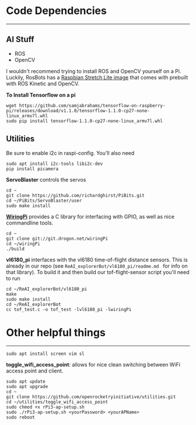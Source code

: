 # Code Dependencies
---

## AI Stuff

 * ROS
 * OpenCV

I wouldn't recommend trying to install ROS and OpenCV yourself on a Pi. Luckily, RosBots has a [Raspbian Stretch Lite image](https://medium.com/@rosbots/ready-to-use-image-raspbian-stretch-ros-opencv-324d6f8dcd96) that comes with prebuilt with ROS Kinetic and OpenCV.

**To Install Tensorflow on a pi**

```
wget https://github.com/samjabrahams/tensorflow-on-raspberry-pi/releases/download/v1.1.0/tensorflow-1.1.0-cp27-none-linux_armv7l.whl
sudo pip install tensorflow-1.1.0-cp27-none-linux_armv7l.whl
```

## Utilities 

Be sure to enable i2c in raspi-config. You'll also need

```
sudo apt install i2c-tools libi2c-dev
pip install picamera 
```

**ServoBlaster** controls the servos

```
cd ~
git clone https://github.com/richardghirst/PiBits.git
cd ~/PiBits/ServoBlaster/user
sudo make install
```

[**WiringPi**](http://wiringpi.com/download-and-install/) provides a C library for 
interfacing with GPIO, as well as nice commandline tools.

```
cd ~
git clone git://git.drogon.net/wiringPi
cd ~/wiringPi
./build
```

**vl6180_pi** interfaces with the vl6180 time-of-flight distance sensors. This is already in our repo (see `ReAI_explorerBot/vl6180_pi/readme.md ` for info on that library). To build it and then build our tof-flight-sensor script you'll need to run

```
cd ~/ReAI_explorerBot/vl6180_pi
make
sudo make install
cd ~/ReAI_explorerBot
cc tof_test.c -o tof_test -lvl6180_pi -lwiringPi
```


# Other helpful things
---

``` sudo apt install screen vim sl ```

**toggle\_wifi\_access\_point**: allows for nice clean switching between WiFi access point and client.

```
sudo apt update
sudo apt upgrade
cd ~
git clone https://github.com/openrocketryinitiative/utilities.git
cd ~/utilities/toggle_wifi_access_point
sudo chmod +x rPi3-ap-setup.sh
sudo ./rPi3-ap-setup.sh <yourPassword> <yourAPName>
sudo reboot
```



